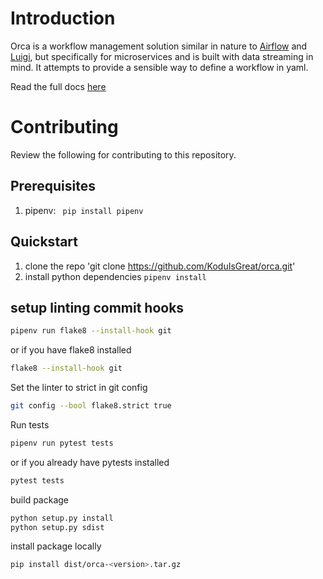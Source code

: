 # Introduction
Orca is a workflow management solution similar in nature to [Airflow]() and [Luigi](),
but specifically for microservices and is built with data streaming in mind. It attempts to provide
a sensible way to define a workflow in yaml. 

Read the full docs [here]()
# Contributing
Review the following for contributing to this repository.

## Prerequisites 
1. pipenv: ` pip install pipenv`

## Quickstart

1. clone the repo 'git clone https://github.com/KoduIsGreat/orca.git'
2. install python dependencies `pipenv install`


## setup linting commit hooks
```bash
pipenv run flake8 --install-hook git
```
or if you have flake8 installed
```bash
flake8 --install-hook git
```

Set the linter to strict in git config
```bash
git config --bool flake8.strict true
```

Run tests
```bash
pipenv run pytest tests
```

or if you already have pytests installed
```bash
pytest tests
```

build package
```bash
python setup.py install
python setup.py sdist
```

install package locally
```bash
pip install dist/orca-<version>.tar.gz
```

